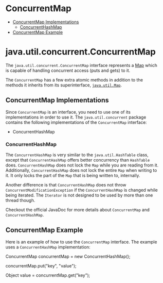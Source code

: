 ConcurrentMap
=============

*   [ConcurrentMap Implementations](#concurrencymap-implementations)
    *   [ConcurrentHashMap](#concurrenthashmap)
*   [ConcurrentMap Example](#concurrentmap-example)

java.util.concurrent.ConcurrentMap
==================================

The `java.util.concurrent.ConcurrentMap` interface represents a [Map](/java-collections/map.html) which is capable of handling concurrent access (puts and gets) to it.

The `ConcurrentMap` has a few extra atomic methods in addition to the methods it inherits from its superinterface, [`java.util.Map`](/java-collections/map.html).

ConcurrentMap Implementations
-----------------------------

Since `ConcurrentMap` is an interface, you need to use one of its implementations in order to use it. The `java.util.concurrent` package contains the following implementations of the `ConcurrentMap` interface:

*   ConcurrentHashMap

### ConcurrentHashMap

The `ConcurrentHashMap` is very similar to the `java.util.HashTable` class, except that `ConcurrentHashMap` offers better concurrency than `HashTable` does. `ConcurrentHashMap` does not lock the `Map` while you are reading from it. Additionally, `ConcurrentHashMap` does not lock the entire `Map` when writing to it. It only locks the part of the `Map` that is being written to, internally.

Another difference is that `ConcurrentHashMap` does not throw `ConcurrentModificationException` if the `ConcurrentHashMap` is changed while being iterated. The `Iterator` is not designed to be used by more than one thread though.

Checkout the official JavaDoc for more details about `ConcurrentMap` and `ConcurrentHashMap`.

ConcurrentMap Example
---------------------

Here is an example of how to use the `ConcurrentMap` interface. The example uses a `ConcurrentHashMap` implementation:

ConcurrentMap concurrentMap = new ConcurrentHashMap();

concurrentMap.put("key", "value");

Object value = concurrentMap.get("key");








